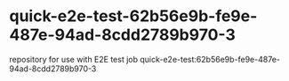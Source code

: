 # quick-e2e-test-62b56e9b-fe9e-487e-94ad-8cdd2789b970-3
repository for use with E2E test job quick-e2e-test:62b56e9b-fe9e-487e-94ad-8cdd2789b970-3
